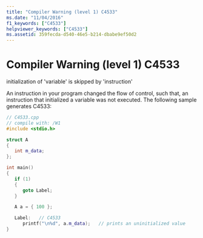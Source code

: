 ```yaml
---
title: "Compiler Warning (level 1) C4533"
ms.date: "11/04/2016"
f1_keywords: ["C4533"]
helpviewer_keywords: ["C4533"]
ms.assetid: 359fecda-d540-46e5-b214-dbabe9ef50d2
---
```

# Compiler Warning (level 1) C4533

initialization of 'variable' is skipped by 'instruction'

An instruction in your program changed the flow of control, such that, an instruction that initialized a variable was not executed. The following sample generates C4533:

```cpp
// C4533.cpp
// compile with: /W1
#include <stdio.h>

struct A
{
   int m_data;
};

int main()
{
   if (1)
   {
      goto Label;
   }

   A a = { 100 };

   Label:   // C4533
      printf("\n%d", a.m_data);   // prints an uninitialized value
}
```